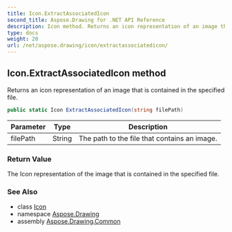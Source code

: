 ```yaml
---
title: Icon.ExtractAssociatedIcon
second_title: Aspose.Drawing for .NET API Reference
description: Icon method. Returns an icon representation of an image that is contained in the specified file
type: docs
weight: 20
url: /net/aspose.drawing/icon/extractassociatedicon/
---
```

## Icon.ExtractAssociatedIcon method

Returns an icon representation of an image that is contained in the specified file.

```csharp
public static Icon ExtractAssociatedIcon(string filePath)
```

| Parameter | Type | Description |
| --- | --- | --- |
| filePath | String | The path to the file that contains an image. |

### Return Value

The Icon representation of the image that is contained in the specified file.

### See Also

* class [Icon](../)
* namespace [Aspose.Drawing](../../icon/)
* assembly [Aspose.Drawing.Common](../../../)


